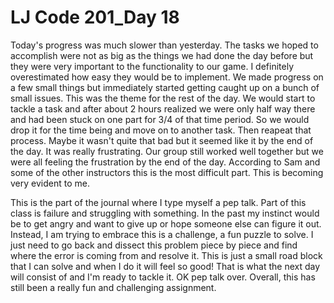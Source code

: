 # LJ Code 201_Day 18

Today's progress was much slower than yesterday. The tasks we hoped to accomplish were not as big as the things we had done the day before but they were very important to the functionality to our game. I definitely overestimated how easy they would be to implement. We made progress on a few small things but immediately started getting caught up on a bunch of small issues. This was the theme for the rest of the day. We would start to tackle a task and after about 2 hours realized we were only half way there and had been stuck on one part for 3/4 of that time period. So we would drop it for the time being and move on to another task. Then reapeat that process. Maybe it wasn't quite that bad but it seemed like it by the end of the day. It was really frustrating. Our group still worked well together but we were all feeling the frustration by the end of the day. According to Sam and some of the other instructors this is the most difficult part. This is becoming very evident to me.

This is the part of the journal where I type myself a pep talk. Part of this class is failure and struggling with something. In the past my instinct would be to get angry and want to give up or hope someone else can figure it out. Instead, I am trying to embrace this is a challenge, a fun puzzle to solve. I just need to go back and dissect this problem piece by piece and find where the error is coming from and resolve it. This is just a small road block that I can solve and when I do it will feel so good! That is what the next day will consist of and I'm ready to tackle it. OK pep talk over. Overall, this has still been a really fun and challenging assignment.    
